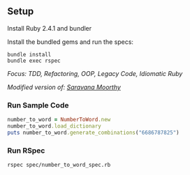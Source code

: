 ## Setup

Install Ruby 2.4.1 and bundler

Install the bundled gems and run the specs:

```
bundle install
bundle exec rspec
```

*Focus: TDD, Refactoring, OOP, Legacy Code, Idiomatic Ruby*

*Modified version of: [Saravana Moorthy](https://github.com/saravanamoorthy/phone_number_to_word)*

### Run Sample Code
```ruby
number_to_word = NumberToWord.new
number_to_word.load_dictionary
puts number_to_word.generate_combinations("6686787825")
```
### Run RSpec
```shell
rspec spec/number_to_word_spec.rb
```